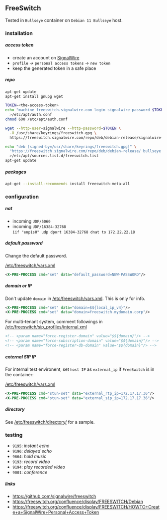 ## FreeSwitch

Tested in `Bullseye` container on `Debian 11 Bullseye` host.

### installation

##### access token

- create an account on [SignalWire](https://id.signalwire.com/)
- `profile` -> `personal access tokens` -> `new token`
- keep the generated token in a safe place

##### repo

```bash
apt-get update
apt-get install gnupg wget

TOKEN=<the-access-token>
echo "machine freeswitch.signalwire.com login signalwire password $TOKEN" \
  >/etc/apt/auth.conf
chmod 600 /etc/apt/auth.conf

wget --http-user=signalwire --http-password=$TOKEN \
  -O /usr/share/keyrings/freeswitch.gpg \
  https://freeswitch.signalwire.com/repo/deb/debian-release/signalwire-freeswitch-repo.gpg

echo "deb [signed-by=/usr/share/keyrings/freeswitch.gpg]" \
  "https://freeswitch.signalwire.com/repo/deb/debian-release/ bullseye main" \
  >/etc/apt/sources.list.d/freeswitch.list
apt-get update
```

##### packages

```bash
apt-get --install-recommends install freeswitch-meta-all
```

### configuration

##### nat

- incoming `UDP/5060`
- incoming `UDP/16384-32768`
  \
  `iif "enp1s0" udp dport 16384-32768 dnat to 172.22.22.18`

##### default password

Change the default password.

[/etc/freeswitch/vars.xml](./freeswitch/vars.xml)

```xml
<X-PRE-PROCESS cmd="set" data="default_password=NEW-PASSWORD"/>
```

##### domain or IP

Don't update `domain` in [/etc/freeswitch/vars.xml](./freeswitch/vars.xml). This
is only for info.

```xml
<X-PRE-PROCESS cmd="set" data="domain=$${local_ip_v4}"/>
<X-PRE-PROCESS cmd="set" data="domain=freeswitch.mydomain.corp"/>
```

For multi-tenant system, comment followings in
[/etc/freeswitch/sip_profiles/internal.xml](./freeswitch/sip_profiles/internal.xml)

```xml
<!-- <param name="force-register-domain" value="$${domain}"/> -->
<!-- <param name="force-subscription-domain" value="$${domain}"/> -->
<!-- <param name="force-register-db-domain" value="$${domain}"/> -->
```

##### external SIP IP

For internal test environent, set `host IP` as `external_ip` if `FreeSwitch` is
in the container:

[/etc/freeswitch/vars.xml](./freeswitch/vars.xml)

```xml
<X-PRE-PROCESS cmd="stun-set" data="external_rtp_ip=172.17.17.36"/>
<X-PRE-PROCESS cmd="stun-set" data="external_sip_ip=172.17.17.36"/>
```

##### directory

See [/etc/freeswitch/directory/](./freeswitch/directory/) for a sample.

### testing

- `9195`: _instant echo_
- `9196`: _delayed echo_
- `9664`: _hold music_
- `9193`: _record video_
- `9194`: _play recorded video_
- `9001`: _conference_

##### links

- https://github.com/signalwire/freeswitch
- https://freeswitch.org/confluence/display/FREESWITCH/Debian
- https://freeswitch.org/confluence/display/FREESWITCH/HOWTO+Create+a+SignalWire+Personal+Access+Token
